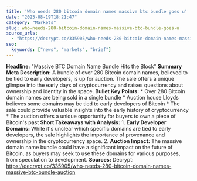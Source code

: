 ```yaml
---
title: 'Who needs 280 bitcoin domain names massive btc bundle goes u'
date: "2025-08-19T18:21:47"
category: "Markets"
slug: who-needs-280-bitcoin-domain-names-massive-btc-bundle-goes-u
source_urls:
  - "https://decrypt.co/335905/who-needs-280-bitcoin-domain-names-massive-btc-bundle-auction"
seo:
  keywords: ["news", "markets", "brief"]
---
```

**Headline:** "Massive BTC Domain Name Bundle Hits the Block"  **Summary Meta Description:** A bundle of over 280 Bitcoin domain names, believed to be tied to early developers, is up for auction. The sale offers a unique glimpse into the early days of cryptocurrency and raises questions about ownership and identity in the space.  **Bullet Key Points:**  * Over 280 Bitcoin domain names are being sold in a single bundle * Auction house Lloyds believes some domains may be tied to early developers of Bitcoin * The sale could provide valuable insights into the early history of cryptocurrency * The auction offers a unique opportunity for buyers to own a piece of Bitcoin's past  **Short Takeaways with Analysis:**  1. **Early Developer Domains:** While it's unclear which specific domains are tied to early developers, the sale highlights the importance of provenance and ownership in the cryptocurrency space. 2. **Auction Impact:** The massive domain name bundle could have a significant impact on the future of Bitcoin, as buyers may seek to use these domains for various purposes, from speculation to development.  **Sources:** Decrypt: https://decrypt.co/335905/who-needs-280-bitcoin-domain-names-massive-btc-bundle-auction 

